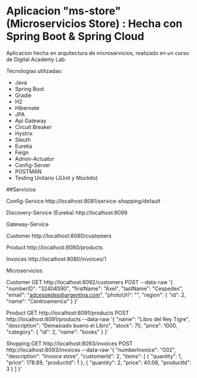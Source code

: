 # Aplicacion "ms-store" (Microservicios Store) : Hecha con Spring Boot & Spring Cloud

Aplicacion hecha en arquitectura de microservicios, realizado en un curso de Digital Academy Lab.

Tecnologias utilizadas:
- Java
- Spring Boot
- Gradle
- H2
- Hibernate
- JPA
- Api Gateway
- Circuit Breaker
- Hystrix
- Sleuth
- Eureka
- Feign
- Admin-Actuator
- Config-Server
- POSTMAN
- Testing Unitario (JUnit y Mockito)

##Servicios

Config-Service
http://localhost:8081/service-shopping/default

Discovery-Service (Eureka)
http://localhost:8099

Gateway-Service

Customer
http://localhost:8080/customers

Product
http://localhost:8080/products

Invoices
http://localhost:8080/invoices/1

Microservicios

Customer
GET
http://localhost:8092/customers
POST
--data-raw '{
    "numberID": "32404590",
    "firstName": "Axel",
    "lastName": "Cespedes",
    "email": "adcespedes@argentina.com",
    "photoUrl": "",
    "region": {
        "id": 2,
        "name": "Centroamerica"
    }
}'

Product
GET
http://localhost:8091/products
POST
http://localhost:8091/products
--data-raw '{
    "name": "Libro del Rey Tigre",
    "description": "Demasiado bueno el Libro",
    "stock": 70,
    "price": 1000,
    "category": {
        "id": 2,
        "name": "books"
    }
}'

Shopping
GET
http://localhost:8093/invoices
POST
http://localhost:8093/invoices
--data-raw '{
    "numberInvoice": "002",
        "description": "Invoice store",
        "customerId": 2,
        "items": [
            {
                "quantity": 1,
                "price": 178.89,
                "productId": 1
            },
            {
                "quantity": 2,
                "price": 40.06,
                "productId": 3
            }
        ]
}'

